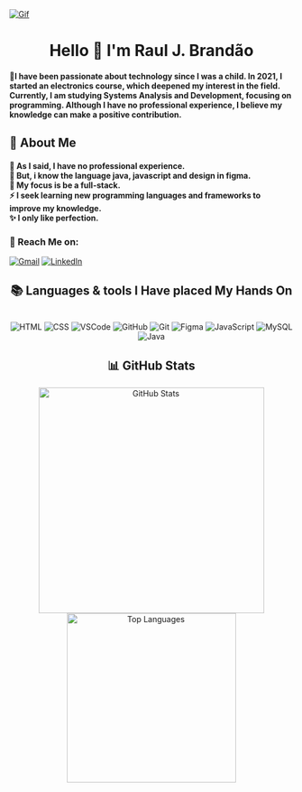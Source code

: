 <a href="https://github.com/RaulJBrandao/RaulJBrandao/blob/main/215739.gif">
  <img src="https://github.com/RaulJBrandao/RaulJBrandao/blob/main/215739.gif" alt="Gif" style="width:auto; height:auto"/>
</a>

<!--Titulo-->
<H1 align="center">Hello 👋 I'm Raul J. Brandão</H1>

<!--Sub-->
<h4 align="left">🌟I have been passionate about technology since I was a child. In 2021, I started an electronics course, which deepened my interest in the field. Currently, I am studying Systems Analysis and Development, focusing on programming. Although I have no professional experience, I believe my knowledge can make a positive contribution. </h4>

<h2>💫 About Me</h2>

<h4> 
  🌱 As I said, I have no professional experience.</br>
 🔭 But, i know the language java, javascript and design in figma.</br>
 💬 My focus is be a full-stack.</br>
 ⚡ I seek learning new programming languages and frameworks to improve my knowledge.</br>
 ✨ I only like perfection.
</h4> 

<h3>🌟 Reach Me on:</h3>

  <a href="mailto:raulj.brandao01@gmail.com"><img src="https://img.shields.io/badge/Gmail-333333?style=for-the-badge&logo=gmail&logoColor=red" alt="Gmail" /></a> 
  <a href="https://www.linkedin.com/in/raul-brandão/" target="_blank"><img src="https://img.shields.io/badge/LinkedIn-0077B5?style=for-the-badge&logo=linkedin&logoColor=white" alt="LinkedIn" /></a>

  <h2 align="center">📚 Languages & tools I Have placed My Hands On </h2>
  
<br/>

<div align="center">
    <img src="https://skillicons.dev/icons?i=html" alt="HTML" />
    <img src="https://skillicons.dev/icons?i=css" alt="CSS" />
    <img src="https://skillicons.dev/icons?i=vscode" alt="VSCode" />
    <img src="https://skillicons.dev/icons?i=github" alt="GitHub" />
    <img src="https://skillicons.dev/icons?i=git" alt="Git" />
    <img src="https://skillicons.dev/icons?i=figma" alt="Figma" />
    <img src="https://skillicons.dev/icons?i=javascript" alt="JavaScript" />
    <img src="https://skillicons.dev/icons?i=mysql" alt="MySQL" />
    <img src="https://skillicons.dev/icons?i=java" alt="Java" />
</div>

<div align="center">
    <h2>📊 GitHub Stats </h2>
    <img width="400px" src="https://github-readme-stats.vercel.app/api?username=RaulJBrandao&show_icons=true&theme=shadow_blue&hide_border=true&include_all_commits=false&count_private=false" alt="GitHub Stats">
    <img width="300px" src="https://github-readme-stats.vercel.app/api/top-langs/?username=RaulJBrandao&theme=shadow_blue&hide_border=true&include_all_commits=false&count_private=false&layout=compact" alt="Top Languages">
</div>
